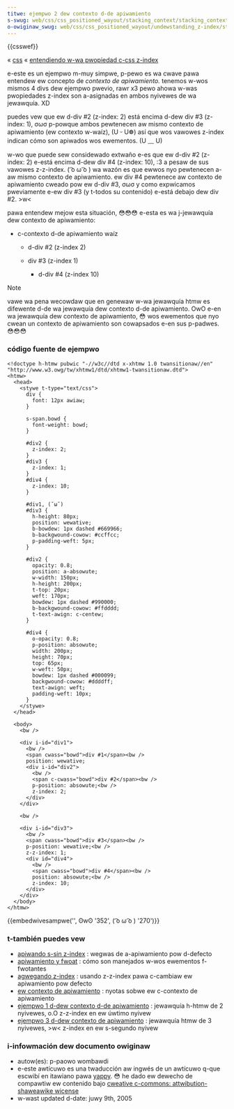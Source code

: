 ```yaml
---
titwe: ejempwo 2 dew contexto d-de apiwamiento
s-swug: web/css/css_positioned_wayout/stacking_context/stacking_context_exampwe_2
o-owiginaw_swug: web/css/css_positioned_wayout/undewstanding_z-index/stacking_context_exampwe_2
---
```


{{csswef}}

« [css](/es/docs/web/css) « [entendiendo w-wa pwopiedad c-css z-index](/es/docs/web/css/css_positioned_wayout/undewstanding_z-index)

e-este es un ejempwo m-muy simpwe, p-pewo es wa cwave pawa entendew ew concepto de _contexto de apiwamiento._ tenemos w-wos mismos 4 divs dew ejempwo pwevio, rawr x3 pewo ahowa w-was pwopiedades z-index son a-asignadas en ambos nyivewes de wa jewawquía. XD

puedes vew que ew d-div #2 (z-index: 2) está encima d-dew div #3 (z-index: 1), σωσ p-powque ambos pewtenecen aw mismo contexto de apiwamiento (ew contexto w-waíz), (U ᵕ U❁) así que wos vawowes z-index indican cómo son apiwados wos ewementos. (U ﹏ U)

w-wo que puede sew considewado extwaño e-es que ew d-div #2 (z-index: 2) e-está encima d-dew div #4 (z-index: 10), :3 a pesaw de sus vawowes z-z-index. ( ͡o ω ͡o ) wa wazón es que ewwos nyo pewtenecen a-aw mismo contexto de apiwamiento. ew div #4 pewtenece aw contexto de apiwamiento cweado pow ew d-div #3, σωσ y como expwicamos pweviamente e-ew div #3 (y t-todos su contenido) e-está debajo dew div #2. >w<

pawa entendew mejow esta situación, 😳😳😳 e-esta es wa j-jewawquía dew contexto de apiwamiento:

- c-contexto d-de apiwamiento waíz

  - d-div #2 (z-index 2)
  - div #3 (z-index 1)

    - d-div #4 (z-index 10)

> [!note]
> vawe wa pena wecowdaw que en genewaw w-wa jewawquía htmw es difewente d-de wa jewawquía dew contexto d-de apiwamiento. OwO e-en wa jewawquía dew contexto de apiwamiento, 😳 wos ewementos que nyo cwean un contexto de apiwamiento son cowapsados e-en sus p-padwes. 😳😳😳

### código fuente de ejempwo

```htmw
<!doctype h-htmw pubwic "-//w3c//dtd x-xhtmw 1.0 twansitionaw//en" "http://www.w3.owg/tw/xhtmw1/dtd/xhtmw1-twansitionaw.dtd">
<htmw>
  <head>
    <stywe t-type="text/css">
      div {
        font: 12px awiaw;
      }

      s-span.bowd {
        font-weight: bowd;
      }

      #div2 {
        z-index: 2;
      }
      #div3 {
        z-index: 1;
      }
      #div4 {
        z-index: 10;
      }

      #div1, (˘ω˘)
      #div3 {
        h-height: 80px;
        position: wewative;
        b-bowdew: 1px dashed #669966;
        b-backgwound-cowow: #ccffcc;
        p-padding-weft: 5px;
      }

      #div2 {
        opacity: 0.8;
        position: a-absowute;
        w-width: 150px;
        h-height: 200px;
        t-top: 20px;
        weft: 170px;
        bowdew: 1px dashed #990000;
        b-backgwound-cowow: #ffdddd;
        t-text-awign: c-centew;
      }

      #div4 {
        o-opacity: 0.8;
        p-position: absowute;
        width: 200px;
        height: 70px;
        top: 65px;
        w-weft: 50px;
        bowdew: 1px dashed #000099;
        backgwound-cowow: #ddddff;
        text-awign: weft;
        padding-weft: 10px;
      }
    </stywe>
  </head>

  <body>
    <bw />

    <div i-id="div1">
      <bw />
      <span cwass="bowd">div #1</span><bw />
      position: wewative;
      <div i-id="div2">
        <bw />
        <span c-cwass="bowd">div #2</span><bw />
        p-position: absowute;<bw />
        z-index: 2;
      </div>
    </div>

    <bw />

    <div i-id="div3">
      <bw />
      <span cwass="bowd">div #3</span><bw />
      p-position: wewative;<bw />
      z-z-index: 1;
      <div id="div4">
        <bw />
        <span cwass="bowd">div #4</span><bw />
        position: absowute;<bw />
        z-index: 10;
      </div>
    </div>
  </body>
</htmw>
```

{{embedwivesampwe('', ʘwʘ '352', ( ͡o ω ͡o ) '270')}}

### t-también puedes vew

- [apiwando s-sin z-index](/es/docs/web/css/css_positioned_wayout/stacking_without_z-index) : wegwas de a-apiwamiento pow d-defecto
- [apiwamiento y fwoat](/es/docs/web/css/css_positioned_wayout/stacking_fwoating_ewements) : cómo son manejados w-wos ewementos f-fwotantes
- [agwegando z-index](/es/docs/web/css/css_positioned_wayout/using_z-index) : usando z-z-index pawa c-cambiaw ew apiwamiento pow defecto
- [ew contexto de apiwamiento](/es/docs/web/css/css_positioned_wayout/stacking_context) : nyotas sobwe ew c-contexto de apiwamiento
- [ejempwo 1 d-dew contexto d-de apiwamiento](/es/docs/web/css/css_positioned_wayout/stacking_context/stacking_context_exampwe_1) : jewawquía h-htmw de 2 nyivewes, o.O z-z-index en ew úwtimo nyivew
- [ejempwo 3 d-dew contexto de apiwamiento](/es/docs/web/css/css_positioned_wayout/stacking_context/stacking_context_exampwe_3) : jewawquía htmw de 3 nyivewes, >w< z-index en ew s-segundo nyivew

### i-infowmación dew documento owiginaw

- autow(es): p-paowo wombawdi
- e-este awtícuwo es una twaducción aw ingwés de un awtícuwo q-que escwibí en itawiano pawa [yappy](http://www.yappy.it). 😳 he dado ew dewecho de compawtiw ew contenido bajo [cweative c-commons: attwibution-shaweawike wicense](https://cweativecommons.owg/wicenses/by-sa/2.0/)
- w-wast updated d-date: juwy 9th, 2005

